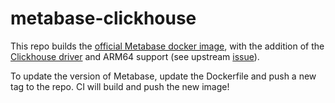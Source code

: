 # metabase-clickhouse

This repo builds the [official Metabase docker image](https://hub.docker.com/r/metabase/metabase/), with the addition of the [Clickhouse driver](https://github.com/enqueue/metabase-clickhouse-driver) and ARM64 support (see upstream [issue](https://github.com/metabase/metabase/issues/13119)).

To update the version of Metabase, update the Dockerfile and push a new tag to the repo. CI will build and push the new image!
